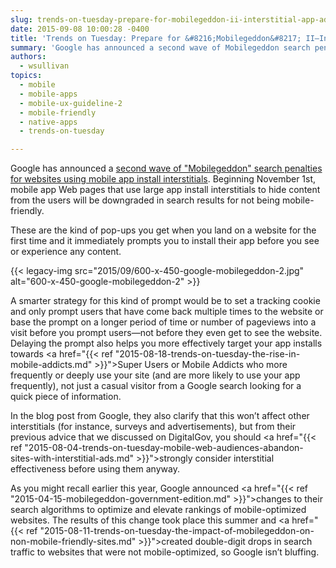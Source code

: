 ```yaml
---
slug: trends-on-tuesday-prepare-for-mobilegeddon-ii-interstitial-app-ads
date: 2015-09-08 10:00:28 -0400
title: 'Trends on Tuesday: Prepare for &#8216;Mobilegeddon&#8217; II—Interstitial App Ads'
summary: 'Google has announced a second wave of Mobilegeddon search penalties for websites using mobile app install interstitials.'
authors:
  - wsullivan
topics:
  - mobile
  - mobile-apps
  - mobile-ux-guideline-2
  - mobile-friendly
  - native-apps
  - trends-on-tuesday

---
```


Google has announced a [second wave of "Mobilegeddon" search penalties for websites using mobile app install interstitials](http://searchengineland.com/library/google/google-mobile-friendly-update). Beginning November 1st, mobile app Web pages that use large app install interstitials to hide content from the users will be downgraded in search results for not being mobile-friendly.

These are the kind of pop-ups you get when you land on a website for the first time and it immediately prompts you to install their app before you see or experience any content.

{{< legacy-img src="2015/09/600-x-450-google-mobilegeddon-2.jpg" alt="600-x-450-google-mobilegeddon-2" >}}

A smarter strategy for this kind of prompt would be to set a tracking cookie and only prompt users that have come back multiple times to the website or base the prompt on a longer period of time or number of pageviews into a visit before you prompt users—not before they even get to see the website. Delaying the prompt also helps you more effectively target your app installs towards <a href="{{< ref "2015-08-18-trends-on-tuesday-the-rise-in-mobile-addicts.md" >}}">Super Users or Mobile Addicts who more frequently or deeply use your site</a> (and are more likely to use your app frequently), not just a casual visitor from a Google search looking for a quick piece of information.
  
In the blog post from Google, they also clarify that this won’t affect other interstitials (for instance, surveys and advertisements), but from their previous advice that we discussed on DigitalGov, you should <a href="{{< ref "2015-08-04-trends-on-tuesday-mobile-web-audiences-abandon-sites-with-interstitial-ads.md" >}}">strongly consider interstitial effectiveness before using them</a> anyway.

As you might recall earlier this year, Google announced <a href="{{< ref "2015-04-15-mobilegeddon-government-edition.md" >}}">changes to their search algorithms to optimize and elevate rankings of mobile-optimized websites</a>. The results of this change took place this summer and <a href="{{< ref "2015-08-11-trends-on-tuesday-the-impact-of-mobilegeddon-on-non-mobile-friendly-sites.md" >}}">created double-digit drops in search traffic to websites that were not mobile-optimized</a>, so Google isn&#8217;t bluffing.
